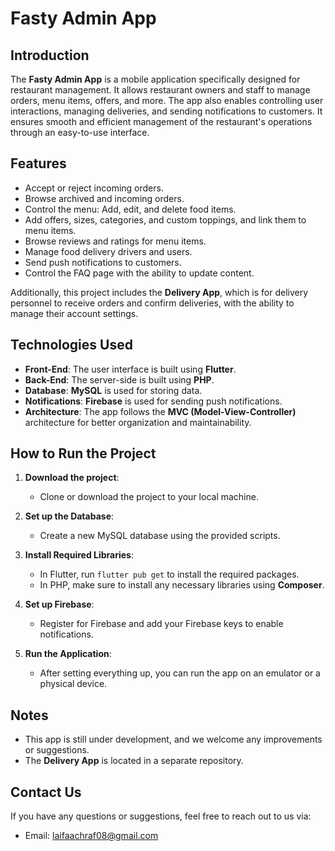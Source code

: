 # Fasty Admin App

## Introduction

The **Fasty Admin App** is a mobile application specifically designed for restaurant management. It allows restaurant owners and staff to manage orders, menu items, offers, and more. The app also enables controlling user interactions, managing deliveries, and sending notifications to customers. It ensures smooth and efficient management of the restaurant's operations through an easy-to-use interface.

## Features

- Accept or reject incoming orders.
- Browse archived and incoming orders.
- Control the menu: Add, edit, and delete food items.
- Add offers, sizes, categories, and custom toppings, and link them to menu items.
- Browse reviews and ratings for menu items.
- Manage food delivery drivers and users.
- Send push notifications to customers.
- Control the FAQ page with the ability to update content.

Additionally, this project includes the **Delivery App**, which is for delivery personnel to receive orders and confirm deliveries, with the ability to manage their account settings.

## Technologies Used

- **Front-End**: The user interface is built using **Flutter**.
- **Back-End**: The server-side is built using **PHP**.
- **Database**: **MySQL** is used for storing data.
- **Notifications**: **Firebase** is used for sending push notifications.
- **Architecture**: The app follows the **MVC (Model-View-Controller)** architecture for better organization and maintainability.

## How to Run the Project

1. **Download the project**:
   - Clone or download the project to your local machine.

2. **Set up the Database**:
   - Create a new MySQL database using the provided scripts.

3. **Install Required Libraries**:
   - In Flutter, run `flutter pub get` to install the required packages.
   - In PHP, make sure to install any necessary libraries using **Composer**.

4. **Set up Firebase**:
   - Register for Firebase and add your Firebase keys to enable notifications.

5. **Run the Application**:
   - After setting everything up, you can run the app on an emulator or a physical device.

## Notes

- This app is still under development, and we welcome any improvements or suggestions.
- The **Delivery App** is located in a separate repository.

## Contact Us

If you have any questions or suggestions, feel free to reach out to us via:

- Email: laifaachraf08@gmail.com

